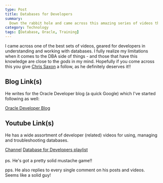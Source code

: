 ```yaml
---
type: Post
title: Databases for Developers
summary:
  Down the rabbit hole and came across this amazing series of videos that every level of developer should watch!  Thanks Chris!
category: Technology
tags: [Database, Oracle, Training]
---
```


I came across one of the best sets of videos, geared for developers in understanding and working with databases.  I fully realize my limitations when it comes to the DBA side of things - and those that have this knowledge are close to the _gods_ in my mind.  Hopefully if you come across this you give [Chris Saxon](https://www.youtube.com/c/TheMagicofSQL/about) a follow, as he definitely deserves it!!

## Blog Link(s)

He writes for the Oracle Developer blog (a quick Google) which I've started following as well:

[Oracle Developer Blog](https://blogs.oracle.com/author/chris-saxon)

## Youtube Link(s)

He has a wide assortment of developer (related) videos for using, managing and troubleshooting databases.

[Channel](https://www.youtube.com/channel/UCWeOtlakw8g01MrR8U4yYtg)
[Database for Developers playlist](https://www.youtube.com/watch?v=NkXxRodAFUY&list=PL78V83xV2fYlT11CJXE77H0LD7C_gZmyf)

####

ps. He's got a pretty solid mustache game!!

pps. He also replies to every single comment on his posts and videos.  Seems like a solid guy!
